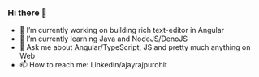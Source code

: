 ### Hi there 👋

- 🔭 I’m currently working on building rich text-editor in Angular
- 🌱 I’m currently learning Java and NodeJS/DenoJS
- 💬 Ask me about Angular/TypeScript, JS and pretty much anything on Web
- 📫 How to reach me: LinkedIn/ajayrajpurohit

<!--
**Ajayrajpurohit/ajayrajpurohit** is a ✨ _special_ ✨ repository because its `README.md` (this file) appears on your GitHub profile.

Here are some ideas to get you started:

- 🔭 I’m currently working on ...
- 🌱 I’m currently learning ...
- 👯 I’m looking to collaborate on ...
- 🤔 I’m looking for help with ...
- 💬 Ask me about ...
- 📫 How to reach me: ...
- 😄 Pronouns: ...
- ⚡ Fun fact: ...
-->
